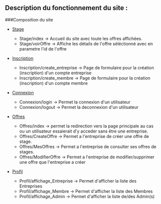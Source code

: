 ## Description du fonctionnement du site :

###Composition du site
* [Stage](/Stage/)
	* Stage/index	  -> Accueil du site avec toute les offres affichées.
	* Stage/voirOffre  -> Affiche les détails de l'offre séléctionné avec en parametre l'id de l'offre

* [Inscription](/Inscription/)
	* Inscription/create_entreprise -> Page de formulaire pour la création (inscription) d'un compte entreprise
	* Inscription/create_membre -> Page de formulaire pour la création (inscription) d'un compte membre
	
* [Connexion](/Connexion/)
	* Connexion/login -> Permet la connexion d'un utilisateur
	* Connexion/logout -> Permet la deconnexion d'un utilisateur
	
* [Offres](/Offres/)
	* Offres/index -> permet la redirection vers la page principale au cas ou un utilisateur essaierait d'y acceder sans être une entreprise.
	* Offres/CreateOffre -> Permet a l'entreprise de créer une offre de stage.
	* Offres/MesOffres -> Permet a l'entreprise de consulter ses offres de stages.
	* Offres/ModifierOffre -> Permet a l'entreprise de modifier/supprimer une offre que l'entreprise a créer

* [Profil](/Profile/)
	* Profil/affichage_Entreprise -> Permet d'afficher la liste des Entreprises 
	* Profil/affichage_Membre -> Permet d'afficher la liste des Membres 
	* Profil/affichage_Admin -> Permet d'afficher la liste de/des Admin(s) 